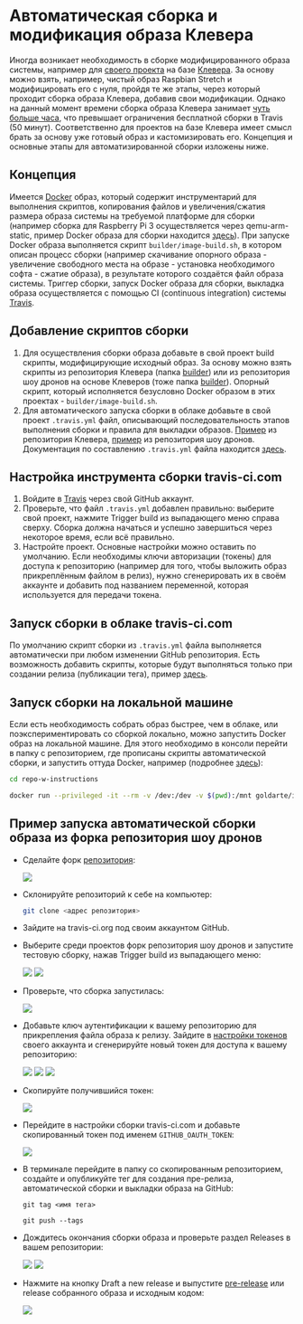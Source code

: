 # Автоматическая сборка и модификация образа Клевера

Иногда возникает необходимость в сборке модифицированного образа системы, например для [своего проекта](https://github.com/artem30801/CleverSwarm) на базе [Клевера](https://github.com/copterexpress/drone). За основу можно взять, например, чистый образ Raspbian Stretch и модифицировать его с нуля, пройдя те же этапы, через который проходит сборка образа Клевера, добавив свои модификации. Однако на данный момент времени сборка образа Клевера занимает [чуть больше часа](https://travis-ci.org/CopterExpress/drone), что превышает ограничения бесплатной сборки в Travis \(50 минут\). Соответственно для проектов на базе Клевера имеет смысл брать за основу уже готовый образ и кастомизировать его. Концепция и основные этапы для автоматизированной сборки изложены ниже.

## Концепция

Имеется [Docker](https://www.docker.com/) образ, который содержит инструментарий для выполнения скриптов, копирования файлов и увеличения/сжатия размера образа системы на требуемой платформе для сборки \(например сборка для Raspberry Pi 3 осуществляется через qemu-arm-static, пример Docker образа для сборки находится [здесь](https://hub.docker.com/r/goldarte/img-tool)\). При запуске Docker образа выполняется скрипт `builder/image-build.sh`, в котором описан процесс сборки \(например скачивание опорного образа - увеличение свободного места на образе - установка необходимого софта - сжатие образа\), в результате которого создаётся файл образа системы. Триггер сборки, запуск Docker образа для сборки, выкладка образа осуществляется с помощью CI \(continuous integration\) системы [Travis](https://travis-ci.com/).

## Добавление скриптов сборки

1. Для осуществления сборки образа добавьте в свой проект build скрипты, модифицирующие исходный образ. За основу можно взять скрипты из репозитория Клевера \(папка [builder](https://github.com/CopterExpress/drone/tree/master/builder)\) или из репозитория шоу дронов на основе Клеверов \(тоже папка [builder](https://github.com/artem30801/CleverSwarm/tree/master/builder)\). Опорный скрипт, который исполняется безусловно Docker образом в этих проектах - `builder/image-build.sh`.
2. Для автоматического запуска сборки в облаке добавьте в свой проект `.travis.yml` файл, описывающий последовательность этапов выполнения сборки и правила для выкладки образов. [Пример](https://github.com/CopterExpress/drone/blob/master/.travis.yml) из репозитория Клевера, [пример](https://github.com/artem30801/CleverSwarm/blob/master/.travis.yml) из репозитория шоу дронов. Документация по составлению `.travis.yml` файла находится [здесь](https://docs.travis-ci.com/user/tutorial/).

## Настройка инструмента сборки travis-ci.com

1. Войдите в [Travis](http://travis-ci.com) через свой GitHub аккаунт.
2. Проверьте, что файл `.travis.yml` добавлен правильно: выберите свой проект, нажмите Trigger build из выпадающего меню справа сверху. Сборка должна начаться и успешно завершиться через некоторое время, если всё правильно.
3. Настройте проект. Основные настройки можно оставить по умолчанию. Если необходимы ключи авторизации \(токены\) для доступа к репозиторию \(например для того, чтобы выложить образ прикреплённым файлом в релиз\), нужно сгенерировать их в своём аккаунте и добавить под названием переменной, которая используется для передачи токена.

## Запуск сборки в облаке travis-ci.com

По умолчанию скрипт сборки из `.travis.yml` файла выполняется автоматически при любом изменении GitHub репозитория. Есть возможность добавить скрипты, которые будут выполняться только при создании релиза \(публикации тега\), пример [здесь](https://github.com/CopterExpress/drone/blob/master/.travis.yml#L35).

## Запуск сборки на локальной машине

Если есть необходимость собрать образ быстрее, чем в облаке, или поэкспериментировать со сборкой локально, можно запустить Docker образ на локальной машине. Для этого необходимо в консоли перейти в папку с репозиторием, где прописаны скрипты автоматической сборки, и запустить оттуда Docker, например \(подробнее [здесь](https://github.com/goldarte/img-tool/blob/master/README.md)\):

```bash
cd repo-w-instructions

docker run --privileged -it --rm -v /dev:/dev -v $(pwd):/mnt goldarte/img-tool:v0.5
```

## Пример запуска автоматической сборки образа из форка репозитория шоу дронов

* Сделайте форк [репозитория](https://github.com/artem30801/CleverSwarm):

  ![](../assets/travis-instruction-0.png)

* Склонируйте репозиторий к себе на компьютер:

  ```bash
  git clone <адрес репозитория>
  ```

* Зайдите на travis-ci.org под своим аккаунтом GitHub.
* Выберите среди проектов форк репозитория шоу дронов и запустите тестовую сборку, нажав Trigger build из выпадающего меню:

  ![](../assets/travis-instruction-1.png)
  ![](../assets/travis-instruction-2.png)

* Проверьте, что сборка запустилась:

  ![](../assets/travis-instruction-3.png)

* Добавьте ключ аутентификации к вашему репозиторию для прикрепления файла образа к релизу. Зайдите в [настройки токенов](https://github.com/settings/tokens) своего аккаунта и сгенерируйте новый токен для доступа к вашему репозиторию:

  ![](../assets/travis-instruction-4.png)
  ![](../assets/travis-instruction-5.png)
  ![](../assets/travis-instruction-6.png)

* Скопируйте получившийся токен:

  ![](../assets/travis-instruction-7.png)

* Перейдите в настройки сборки travis-ci.com и добавьте скопированный токен под именем `GITHUB_OAUTH_TOKEN`:

  ![](../assets/travis-instruction-9.png)

* В терминале перейдите в папку со скопированным репозиторием, создайте и опубликуйте тег для создания пре-релиза, автоматической сборки и выкладки образа на GitHub:

  ```
  git tag <имя тега>

  git push --tags
  ```

* Дождитесь окончания сборки образа и проверьте раздел Releases в вашем репозитории:

  ![](../assets/travis-instruction-10.png)
  ![](../assets/travis-instruction-11.png)

* Нажмите на кнопку Draft a new release и выпустите [pre-release](https://github.com/goldarte/CleverSwarm/releases/tag/v0.2-test.1) или release собранного образа и исходным кодом:

  ![](../assets/travis-instruction-12.png)
